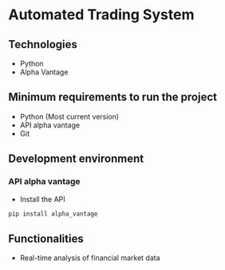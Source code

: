 # Automated Trading System

## Technologies
- Python
- Alpha Vantage

## Minimum requirements to run the project
- Python (Most current version)
- API alpha vantage
- Git

## Development environment

### API alpha vantage
- Install the API
```bash
pip install alpha_vantage
```

## Functionalities
- Real-time analysis of financial market data